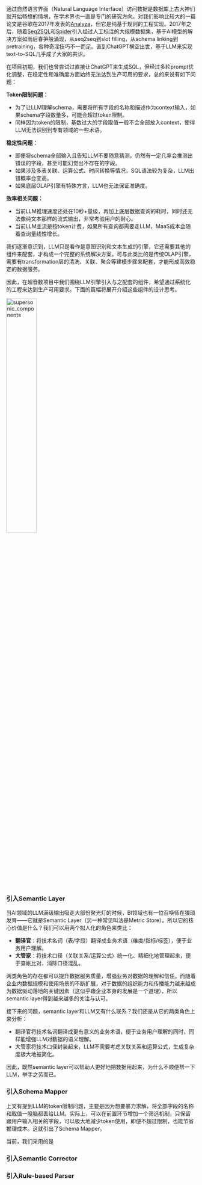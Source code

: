 通过自然语言界面（Natural Language Interface）访问数据是数据库上古大神们就开始畅想的情境，在学术界也一直是专门的研究方向。对我们影响比较大的一篇论文是谷歌在2017年发表的[Analyza](https://static.googleusercontent.com/media/research.google.com/zh-CN//pubs/archive/45791.pdf)，但它是纯基于规则的工程实现。2017年之后，随着[Seq2SQL](https://arxiv.org/pdf/1709.00103.pdf)和[Spider](https://aclanthology.org/D18-1425.pdf)引入经过人工标注的大规模数据集，基于AI模型的解决方案如雨后春笋般涌现，从seq2seq到slot filling，从schema linking到pretraining，各种奇淫技巧不一而足。直到ChatGPT横空出世，基于LLM来实现text-to-SQL几乎成了大家的共识。

在项目初期，我们也曾尝试过直接让ChatGPT来生成SQL，但经过多轮prompt优化调整，在稳定性和准确度方面始终无法达到生产可用的要求，总的来说有如下问题：

**Token限制问题：**

- 为了让LLM理解schema，需要将所有字段的名称和描述作为context输入，如果schema字段数量多，可能会超过token限制。
- 同样因为token的限制，基数过大的字段取值一般不会全部放入context，使得LLM无法识别到专有领域的一些术语。

**稳定性问题：**

- 即便将schema全部输入且告知LLM不要随意猜测，仍然有一定几率会推测出错误的字段，甚至可能幻觉出不存在的字段。
- 如果涉及多表关联、运算公式、时间转换等情况，SQL语法较为复杂，LLM出错概率会变高。
- 如果底层OLAP引擎有特殊方言，LLM也无法保证准确度。

**效率相关问题：**

- 当前LLM推理速度还处在10秒+量级，再加上底层数据查询的耗时，同时还无法像纯文本那样的流式输出，非常考验用户的耐心。
- 当前LLM主流是按token计费，如果所有查询都需要走LLM，MaaS成本会随着查询量线性增长。

我们逐渐意识到，LLM只是看作是意图识别和文本生成的引擎，它还需要其他的组件来配套，才构成一个完整的系统解决方案。可与此类比的是传统OLAP引擎，需要有transformation层的清洗、关联、聚合等建模步骤来配套，才能形成高效稳定的数据服务。

因此，在超音数项目中我们围绕LLM引擎引入与之配套的组件，希望通过系统化的工程来达到生产可用要求。下面的篇幅将展开介绍这些组件的设计思考。

<img alt="supersonic_components" src="https://github.com/tencentmusic/supersonic/assets/3949293/23b396c2-d832-430e-936d-0a23b4085aea" height="40%" width="40%">


### 引入Semantic Layer

当AI领域的LLM满级输出吸走大部份聚光灯的时候，BI领域也有一位召唤师在猥琐发育——它就是Semantic Layer（另一种常见叫法是Metric Store）。所以它的核心价值是什么？我们可以用两个拟人化的角色来类比：

- **翻译官**：将技术名词（表/字段）翻译成业务术语（维度/指标/标签），便于业务用户理解。
- **大管家**：将技术口径（关联关系/运算公式）统一化、精细化地管理起来，便于查帐比对，消除口径混乱。

两类角色的存在都可以提升数据服务质量，增强业务对数据的理解和信任。而随着企业内数据规模和使用场景的不断扩展，对于数据的组织能力和传播能力越来越成为数据驱动落地的关键因素（这似乎跟企业本身的发展是一个道理），所以semantic layer得到越来越多的关注与认可。

接下来的问题，semantic layer和LLM又有什么联系？我们还是从它的两类角色上来分析：

- 翻译官将技术名词翻译成更有意义的业务术语，便于业务用户理解的同时，同样能增强LLM对数据的语义理解。
- 大管家将技术口径封装起来，LLM不需要考虑关联关系和运算公式，生成复杂度极大地被简化。

因此，既然semantic layer可以帮助人更好地把数据用起来，为什么不顺便帮一下LLM，举手之劳而已。

### 引入Schema Mapper

上文有提到LLM的token限制问题，主要是因为想要暴力求解，将全部字段的名称和取值一股脑都丢给LLM。实际上，可以在前置环节增加一个筛选机制，只保留跟用户输入相关的字段，可以极大地减少token使用，即便不超过限制，也能节省推理成本。这就引出了Schema Mapper。

当前，我们采用的是

### 引入Semantic Corrector



### 引入Rule-based Parser
